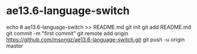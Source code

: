 # ae13.6-language-switch
echo # ae13.6-language-switch >> README.md
git init
git add README.md
git commit -m "first commit"
git remote add origin https://github.com/msongz/ae13.6-language-switch.git
git push -u origin master
